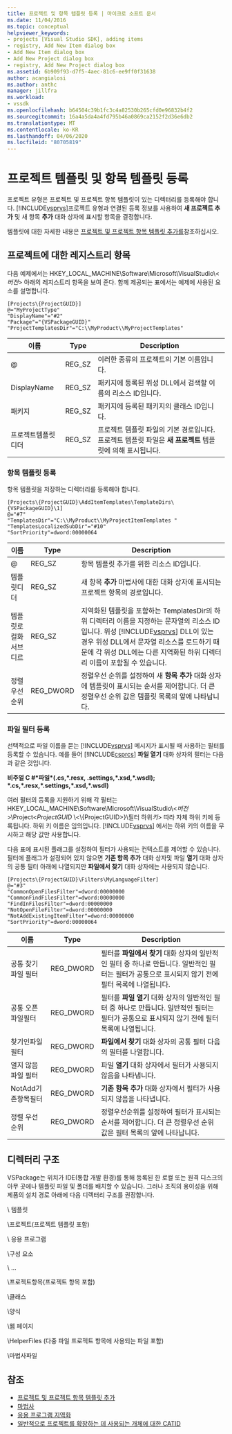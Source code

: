 ```yaml
---
title: 프로젝트 및 항목 템플릿 등록 | 마이크로 소프트 문서
ms.date: 11/04/2016
ms.topic: conceptual
helpviewer_keywords:
- projects [Visual Studio SDK], adding items
- registry, Add New Item dialog box
- Add New Item dialog box
- Add New Project dialog box
- registry, Add New Project dialog box
ms.assetid: 6b909f93-d7f5-4aec-81c6-ee9ff0f31638
author: acangialosi
ms.author: anthc
manager: jillfra
ms.workload:
- vssdk
ms.openlocfilehash: b64504c39b1fc3c4a82530b265cfd0e96832b4f2
ms.sourcegitcommit: 16a4a5da4a4fd795b46a0869ca2152f2d36e6db2
ms.translationtype: MT
ms.contentlocale: ko-KR
ms.lasthandoff: 04/06/2020
ms.locfileid: "80705819"
---
```

# <a name="registering-project-and-item-templates"></a>프로젝트 템플릿 및 항목 템플릿 등록
프로젝트 유형은 프로젝트 및 프로젝트 항목 템플릿이 있는 디렉터리를 등록해야 합니다. [!INCLUDE[vsprvs](../../code-quality/includes/vsprvs_md.md)]프로젝트 유형과 연결된 등록 정보를 사용하여 **새 프로젝트 추가** 및 새 항목 **추가** 대화 상자에 표시할 항목을 결정합니다.

 템플릿에 대한 자세한 내용은 [프로젝트 및 프로젝트 항목 템플릿 추가를](../../extensibility/internals/adding-project-and-project-item-templates.md)참조하십시오.

## <a name="registry-entries-for-projects"></a>프로젝트에 대한 레지스트리 항목
 다음 예제에서는 HKEY_LOCAL_MACHINE\Software\Microsoft\VisualStudio\\<*버전*> 아래의 레지스트리 항목을 보여 준다. 함께 제공되는 표에서는 예제에 사용된 요소를 설명합니다.

```
[Projects\{ProjectGUID}]
@="MyProjectType"
"DisplayName"="#2"
"Package"="{VSPackageGUID}"
"ProjectTemplatesDir"="C:\\MyProduct\\MyProjectTemplates"
```

|이름|Type|Description|
|----------|----------|-----------------|
|@|REG_SZ|이러한 종류의 프로젝트의 기본 이름입니다.|
|DisplayName|REG_SZ|패키지에 등록된 위성 DLL에서 검색할 이름의 리소스 ID입니다.|
|패키지|REG_SZ|패키지에 등록된 패키지의 클래스 ID입니다.|
|프로젝트템플릿디더|REG_SZ|프로젝트 템플릿 파일의 기본 경로입니다. 프로젝트 템플릿 파일은 **새 프로젝트** 템플릿에 의해 표시됩니다.|

### <a name="registering-item-templates"></a>항목 템플릿 등록
 항목 템플릿을 저장하는 디렉터리를 등록해야 합니다.

```
[Projects\{ProjectGUID}\AddItemTemplates\TemplateDirs\{VSPackageGUID}\1]
@="#7"
"TemplatesDir"="C:\\MyProduct\\MyProjectItemTemplates "
"TemplatesLocalizedSubDir"="#10"
"SortPriority"=dword:00000064
```

| 이름 | Type | Description |
|--------------------------|-----------| - |
| @ | REG_SZ | 항목 템플릿 추가를 위한 리소스 ID입니다. |
| 템플릿디더 | REG_SZ | 새 항목 **추가** 마법사에 대한 대화 상자에 표시되는 프로젝트 항목의 경로입니다. |
| 템플릿로컬화서브디르 | REG_SZ | 지역화된 템플릿을 포함하는 TemplatesDir의 하위 디렉터리 이름을 지정하는 문자열의 리소스 ID입니다. 위성 [!INCLUDE[vsprvs](../../code-quality/includes/vsprvs_md.md)] DLL이 있는 경우 위성 DLL에서 문자열 리소스를 로드하기 때문에 각 위성 DLL에는 다른 지역화된 하위 디렉터리 이름이 포함될 수 있습니다. |
| 정렬 우선 순위 | REG_DWORD | 정렬우선 순위를 설정하여 새 **항목 추가** 대화 상자에 템플릿이 표시되는 순서를 제어합니다. 더 큰 정렬우선 순위 값은 템플릿 목록의 앞에 나타납니다. |

### <a name="registering-file-filters"></a>파일 필터 등록
 선택적으로 파일 이름을 묻는 [!INCLUDE[vsprvs](../../code-quality/includes/vsprvs_md.md)] 메시지가 표시될 때 사용하는 필터를 등록할 수 있습니다. 예를 들어 [!INCLUDE[csprcs](../../data-tools/includes/csprcs_md.md)] **파일 열기** 대화 상자의 필터는 다음과 같은 것입니다.

 **비주얼 C #\*파일\*(.cs,\*.resx, .settings,\*.xsd,\*.wsdl); \*.cs,\*.resx,\*.settings,\*.xsd,\*.wsdl)**

 여러 필터의 등록을 지원하기 위해 각 필터는 HKEY_LOCAL_MACHINE\Software\Microsoft\VisualStudio\\<*버전*>\Project\<*ProjectGUID* \\<\\{ProjectGUID>}\\필터 하위*키*> 따라 자체 하위 키에 등록됩니다. 하위 키 이름은 임의입니다. [!INCLUDE[vsprvs](../../code-quality/includes/vsprvs_md.md)] 에서는 하위 키의 이름을 무시하고 해당 값만 사용합니다.

 다음 표에 표시된 플래그를 설정하여 필터가 사용되는 컨텍스트를 제어할 수 있습니다. 필터에 플래그가 설정되어 있지 않으면 **기존 항목 추가** 대화 상자및 파일 **열기** 대화 상자의 공통 필터 아래에 나열되지만 **파일에서 찾기** 대화 상자에는 사용되지 않습니다.

```
[Projects\{ProjectGUID}\Filters\MyLanguageFilter]
@="#3"
"CommonOpenFilesFilter"=dword:00000000
"CommonFindFilesFilter"=dword:00000000
"FindInFilesFilter"=dword:00000000
"NotOpenFileFilter"=dword:00000000
"NotAddExistingItemFilter"=dword:00000000
"SortPriority"=dword:00000064
```

|이름|Type|Description|
|----------|----------|-----------------|
|공통 찾기 파일 필터|REG_DWORD|필터를 **파일에서 찾기** 대화 상자의 일반적인 필터 중 하나로 만듭니다. 일반적인 필터는 필터가 공통으로 표시되지 않기 전에 필터 목록에 나열됩니다.|
|공통 오픈 파일필터|REG_DWORD|필터를 **파일 열기** 대화 상자의 일반적인 필터 중 하나로 만듭니다. 일반적인 필터는 필터가 공통으로 표시되지 않기 전에 필터 목록에 나열됩니다.|
|찾기인파일필터|REG_DWORD|**파일에서 찾기** 대화 상자의 공통 필터 다음의 필터를 나열합니다.|
|열지 않음파일 필터|REG_DWORD|파일 **열기** 대화 상자에서 필터가 사용되지 않음을 나타냅니다.|
|NotAdd기존항목필터|REG_DWORD|**기존 항목 추가** 대화 상자에서 필터가 사용되지 않음을 나타냅니다.|
|정렬 우선 순위|REG_DWORD|정렬우선순위를 설정하여 필터가 표시되는 순서를 제어합니다. 더 큰 정렬우선 순위 값은 필터 목록의 앞에 나타납니다.|

## <a name="directory-structure"></a>디렉터리 구조
 VSPackage는 위치가 IDE(통합 개발 환경)를 통해 등록된 한 로컬 또는 원격 디스크의 아무 곳에나 템플릿 파일 및 폴더를 배치할 수 있습니다. 그러나 조직의 용이성을 위해 제품의 설치 경로 아래에 다음 디렉터리 구조를 권장합니다.

 \ 템플릿

 \프로젝트(프로젝트 템플릿 포함)

 \ 응용 프로그램

 \구성 요소

 \ ...

 \프로젝트항목(프로젝트 항목 포함)

 \클래스

 \양식

 \웹 페이지

 \HelperFiles (다중 파일 프로젝트 항목에 사용되는 파일 포함)

 \마법사파일

## <a name="see-also"></a>참조

- [프로젝트 및 프로젝트 항목 템플릿 추가](../../extensibility/internals/adding-project-and-project-item-templates.md)
- [마법사](../../extensibility/internals/wizards.md)
- [응용 프로그램 지역화](../../ide/globalizing-and-localizing-applications.md)
- [일반적으로 프로젝트를 확장하는 데 사용되는 개체에 대한 CATID](../../extensibility/internals/catids-for-objects-that-are-typically-used-to-extend-projects.md)
